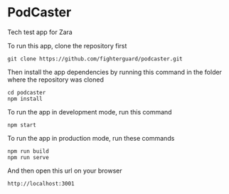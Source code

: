 # PodCaster
Tech test app for Zara

To run this app, clone the repository first

```
git clone https://github.com/fighterguard/podcaster.git
```

Then install the app dependencies by running this command in the folder where the repository was cloned

```
cd podcaster
npm install
```

To run the app in development mode, run this command

```
npm start
```

To run the app in production mode, run these commands

```
npm run build
npm run serve
```

And then open this url on your browser

```
http://localhost:3001
```